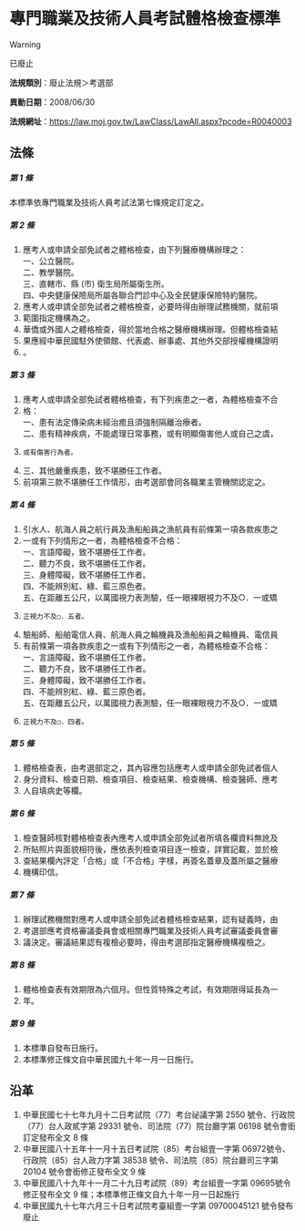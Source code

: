 # 專門職業及技術人員考試體格檢查標準
> [!WARNING]
> 已廢止

**法規類別**：廢止法規＞考選部

**異動日期**：2008/06/30  

**法規網址**：https://law.moj.gov.tw/LawClass/LawAll.aspx?pcode=R0040003



## 法條
##### 第 1 條
本標準依專門職業及技術人員考試法第七條規定訂定之。

##### 第 2 條
1. 應考人或申請全部免試者之體格檢查，由下列醫療機構辦理之：  
一、公立醫院。  
二、教學醫院。  
三、直轄市、縣 (市) 衛生局所屬衛生所。  
四、中央健康保險局所屬各聯合門診中心及全民健康保險特約醫院。
1. 應考人或申請全部免試者之體格檢查，必要時得由辦理試務機關，就前項
1. 範圍指定機構為之。
1. 華僑或外國人之體格檢查，得於當地合格之醫療機構辦理。但體格檢查結
1. 果應經中華民國駐外使領館、代表處、辦事處、其他外交部授權機構證明
1. 。

##### 第 3 條
1. 應考人或申請全部免試者體格檢查，有下列疾患之一者，為體格檢查不合
1. 格：  
一、患有法定傳染病未經治癒且須強制隔離治療者。  
二、患有精神疾病，不能處理日常事務，或有明顯傷害他人或自己之虞，
1.     或有傷害行為者。
1. 三、其他嚴重疾患，致不堪勝任工作者。
1. 前項第三款不堪勝任工作情形，由考選部會同各職業主管機關認定之。

##### 第 4 條
1. 引水人、航海人員之航行員及漁船船員之漁航員有前條第一項各款疾患之
1. 一或有下列情形之一者，為體格檢查不合格：  
一、言語障礙，致不堪勝任工作者。  
二、聽力不良，致不堪勝任工作者。  
三、身體障礙，致不堪勝任工作者。  
四、不能辨別紅、綠、藍三原色者。  
五、在距離五公尺，以萬國視力表測驗，任一眼裸眼視力不及○．一或矯
1.     正視力不及○．五者。
1. 驗船師、船舶電信人員、航海人員之輪機員及漁船船員之輪機員、電信員
1. 有前條第一項各款疾患之一或有下列情形之一者，為體格檢查不合格：  
一、言語障礙，致不堪勝任工作者。  
二、聽力不良，致不堪勝任工作者。  
三、身體障礙，致不堪勝任工作者。  
四、不能辨別紅、綠、藍三原色者。  
五、在距離五公尺，以萬國視力表測驗，任一眼裸眼視力不及○．一或矯
1.     正視力不及○．四者。

##### 第 5 條
1. 體格檢查表，由考選部定之，其內容應包括應考人或申請全部免試者個人
1. 身分資料、檢查日期、檢查項目、檢查結果、檢查機構、檢查醫師、應考
1. 人自填病史等欄。

##### 第 6 條
1. 檢查醫師核對體格檢查表內應考人或申請全部免試者所填各欄資料無訛及
1. 所貼照片與面貌相符後，應依表列檢查項目逐一檢查，詳實記載，並於檢
1. 查結果欄內評定「合格」或「不合格」字樣，再簽名蓋章及蓋所屬之醫療
1. 機構印信。

##### 第 7 條
1. 辦理試務機關對應考人或申請全部免試者體格檢查結果，認有疑義時，由
1. 考選部應考資格審議委員會或相關專門職業及技術人員考試審議委員會審
1. 議決定。審議結果認有複檢必要時，得由考選部指定醫療機構複檢之。

##### 第 8 條
1. 體格檢查表有效期限為六個月。但性質特殊之考試，有效期限得延長為一
1. 年。

##### 第 9 條
1. 本標準自發布日施行。
1. 本標準修正條文自中華民國九十年一月一日施行。

## 沿革
1. 中華民國七十七年九月十二日考試院（77）考台祕議字第 2550 號令、行政院（77）台人政貳字第 29331  號令、司法院（77）院台廳字第 06198  號令會銜訂定發布全文 8  條
1. 中華民國八十五年十一月十五日考試院（85）考台組壹一字第 06972號令、行政院（85）台人政力字第 38538  號令、司法院（85）院台廳司三字第 20104  號令會銜修正發布全文 9  條
1. 中華民國八十九年十一月二十九日考試院（89）考台組壹一字第 09695號令修正發布全文 9  條；本標準修正條文自九十年一月一日起施行
1. 中華民國九十七年六月三十日考試院考臺組壹一字第 09700045121  號令發布廢止
